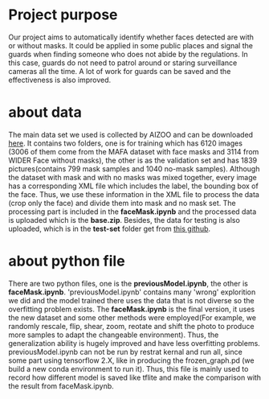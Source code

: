 # Project purpose
Our project aims to automatically identify whether faces detected are with or without masks. It could be applied in some public places and signal the guards when finding someone who does not abide by the regulations. In this case, guards do not need to patrol around or staring surveillance cameras all the time. A lot of work for guards can be saved and the effectiveness is also improved. 
# about data
The main data set we used is collected by AIZOO and can be downloaded [here](https://drive.google.com/file/d/1QspxOJMDf_rAWVV7AU_Nc0rjo1_EPEDW/view).
It contains two folders, one is for training which has 6120 images (3006 of them come from the MAFA dataset with face masks and 3114 from WIDER Face without masks), the other is as the validation set and has 1839 pictures(contains 799 mask samples and 1040 no-mask samples). Although the dataset with mask and with no masks was mixed together, every image has a corresponding XML file which includes the label, the bounding box of the face. Thus, we use these information in the XML file to process the data (crop only the face) and divide them into mask and no mask set. The processing part is included in the **faceMask.ipynb** and the processed data is uploaded which is the **base.zip**. Besides, the data for testing is also uploaded, which is in the **test-set** folder get from [this github](https://github.com/chandrikadeb7/Face-Mask-Detection).
# about python file
There are two python files, one is the **previousModel.ipynb**, the other is **faceMask.ipynb**. 'previousModel.ipynb' contains many 'wrong' explorition we did and the model trained there uses the data that is not diverse so the overfitting problem exists. The **faceMask.ipynb** is the final version, it uses the new dataset and some other methods were employed(For example, we randomly rescale, flip, shear, zoom, reotate and shift the photo to produce more samples to adapt the changeable environment). Thus, the generalization ability is hugely improved and have less overfitting problems. previousModel.ipynb can not be run by restrat kernal and run all, since some part using tensorflow 2.X, like in producing the frozen_graph.pd (we build a new conda environment to run it). Thus, this file is mainly used to record how different model is saved like tflite and make the comparison with the result from faceMask.ipynb.
